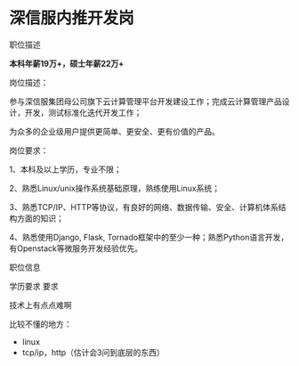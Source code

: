 # 深信服内推开发岗

职位描述

**本科年薪19万+，硕士年薪22万+**

岗位描述：

参与深信服集团母公司旗下云计算管理平台开发建设工作；完成云计算管理产品设计，开发，测试标准化迭代开发工作；

为众多的企业级用户提供更简单、更安全、更有价值的产品。

岗位要求：

1、本科及以上学历，专业不限；

2、熟悉Linux/unix操作系统基础原理，熟练使用Linux系统；

3、熟悉TCP/IP、HTTP等协议，有良好的网络、数据传输、安全、计算机体系结构方面的知识；

4、熟悉使用Django, Flask, Tornado框架中的至少一种；熟悉Python语言开发，有Openstack等微服务开发经验优先。

职位信息

学历要求  要求





技术上有点点难啊

比较不懂的地方：

+ linux
+ tcp/ip，http（估计会3问到底层的东西）

